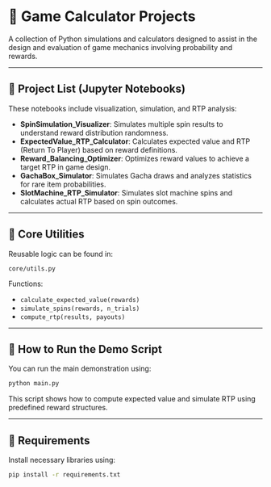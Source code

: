 # 🎰 Game Calculator Projects

A collection of Python simulations and calculators designed to assist in the design and evaluation of game mechanics involving probability and rewards.

---

## 📁 Project List (Jupyter Notebooks)

These notebooks include visualization, simulation, and RTP analysis:

- **SpinSimulation_Visualizer**: Simulates multiple spin results to understand reward distribution randomness.
- **ExpectedValue_RTP_Calculator**: Calculates expected value and RTP (Return To Player) based on reward definitions.
- **Reward_Balancing_Optimizer**: Optimizes reward values to achieve a target RTP in game design.
- **GachaBox_Simulator**: Simulates Gacha draws and analyzes statistics for rare item probabilities.
- **SlotMachine_RTP_Simulator**: Simulates slot machine spins and calculates actual RTP based on spin outcomes.

---

## 🧠 Core Utilities

Reusable logic can be found in:

```
core/utils.py
```

Functions:
- `calculate_expected_value(rewards)`
- `simulate_spins(rewards, n_trials)`
- `compute_rtp(results, payouts)`

---

## 🚀 How to Run the Demo Script

You can run the main demonstration using:

```bash
python main.py
```

This script shows how to compute expected value and simulate RTP using predefined reward structures.

---

## 🧩 Requirements

Install necessary libraries using:

```bash
pip install -r requirements.txt
```
